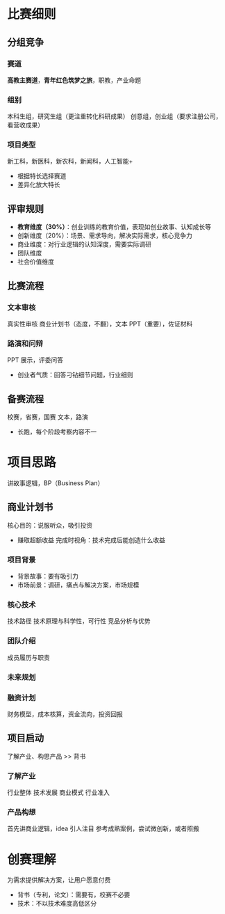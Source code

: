 # 比赛细则
## 分组竞争
### 赛道
**高教主赛道**，**青年红色筑梦之旅**，职教，产业命题
### 组别
本科生组，研究生组（更注重转化科研成果）
创意组，创业组（要求注册公司，看营收成果）
### 项目类型
新工科，新医科，新农科，新闻科，人工智能+
- 根据特长选择赛道
- 差异化放大特长
## 评审规则
- **教育维度（30%）**：创业训练的教育价值，表现如创业故事、认知成长等
- 创新维度（20%）：场景、需求导向，解决实际需求，核心竞争力
- 商业维度：对行业逻辑的认知深度，需要实际调研
- 团队维度
- 社会价值维度
## 比赛流程
### 文本审核
真实性审核
商业计划书（态度，不翻），文本 PPT（重要），佐证材料
### 路演和问辩
PPT 展示，评委问答
- 创业者气质：回答刁钻细节问题，行业细则
## 备赛流程
校赛，省赛，国赛
文本，路演
- 长跑，每个阶段考察内容不一
# 项目思路
讲故事逻辑，BP（Business Plan）
## 商业计划书
核心目的：说服听众，吸引投资
- 赚取超额收益
完成时视角：技术完成后能创造什么收益
### 项目背景
- 背景故事：要有吸引力
- 市场前景：调研，痛点与解决方案，市场规模
### 核心技术
技术路径
技术原理与科学性，可行性
竞品分析与优势
### 团队介绍
成员履历与职责
### 未来规划
### 融资计划
财务模型，成本核算，资金流向，投资回报
## 项目启动
了解产业、构思产品 >> 背书
### 了解产业
行业整体
技术发展
商业模式
行业准入
### 产品构想
首先讲商业逻辑，idea 引人注目
参考成熟案例，尝试微创新，或者照搬
# 创赛理解
为需求提供解决方案，让用户愿意付费
- 背书（专利，论文）：需要有，校赛不必要
- 技术：不以技术难度高低区分

